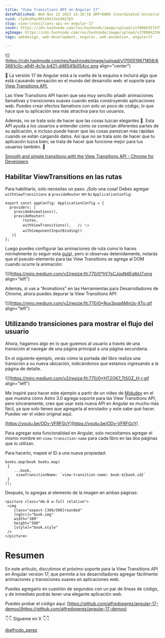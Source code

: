```yaml
---
title: "View Transitions API en Angular 17"
datePublished: Wed Nov 22 2023 14:10:18 GMT+0000 (Coordinated Universal Time)
cuid: clp9udhqs001z0al5e14b27p5
slug: view-transitions-api-en-angular-17
cover: https://cdn.hashnode.com/res/hashnode/image/upload/v1700663574752/5bd03c56-ad34-4018-a5a5-a311827ce930.png
ogImage: https://cdn.hashnode.com/res/hashnode/image/upload/v1700662196078/875964e8-dd8c-406a-87ed-17302b1ace05.png
tags: webdesign, web-development, angular, web-animation, angular17

---
```


![](https://cdn.hashnode.com/res/hashnode/image/upload/v1700519671858/63661c0c-a94f-4c1a-b421-d48541b054cc.png align="center")

🚀 La versión 17 de Angular está a la vuelta de la esquina e incluirá algo que está causando sensación en el mundo del desarrollo web: el soporte para [View Transitions API.](https://developer.chrome.com/docs/web-platform/view-transitions/)

Las View Transitions API hacen que sea muy sencillo añadir animaciones llamativas y transiciones suaves cuando estás construyendo aplicaciones web. Puedes crear efectos llamativos con solo un poco de código, lo que hace que tu aplicación sea más atractiva para los usuarios.

Además, no se trata solo de hacer que las cosas luzcan elegantes 🎩. Esta API ayuda a los usuarios a entender cómo se conectan diferentes partes de su aplicación, e incluso puede hacer que las cosas parezcan más rápidas cuando se están cargando datos. Así que no se trata solo de hacer que tu aplicación luzca bien; se trata de hacer que funcione mejor para tus usuarios también. 💪

[Smooth and simple transitions with the View Transitions API - Chrome for Developers](https://developer.chrome.com/docs/web-platform/view-transitions/?source=post_page-----1d1ea8bb2703--------------------------------)

## **Habilitar ViewTransitions en las rutas**

Para habilitarlo, solo necesitas un paso. ¡Solo una cosa! Debes agregar `withViewTransitions` a `provideRouter` en tu `ApplicationConfig`*:*

```plaintext
export const appConfig: ApplicationConfig = {
  providers: [
    provideAnimations(),
    provideRouter(
        routes, 
        withViewTransitions(),   // 👈
        withComponentInputBinding()
   )]
};
```

Luego puedes configurar las animaciones de ruta como lo haces normalmente (o seguir esta [guía](https://angular.io/guide/route-animations#enable-routing-transition-animation)), pero si observas detenidamente, notarás que el pseudo-elemento para las View Transitions se agrega al DOM cuando ocurre la animación:

![](https://miro.medium.com/v2/resize:fit:770/0*hY7sCJqsN4EglbU7.png align="left")

Además, si vas a “Animations” en las Herramientas para Desarrolladores de Chrome, ahora puedes depurar la View Transitions API:

![](https://miro.medium.com/v2/resize:fit:770/0*Rox3psp6MnUs-XTo.gif align="left")

## **Utilizando transiciones para mostrar el flujo del usuario**

Ahora, hagamos algo en lo que guiemos al usuario a través de una transición al navegar de una página principal a una página secundaria.

En el siguiente ejemplo, verás cómo la portada del libro realiza una transición a su nueva ubicación, indicándonos que estamos ingresando a la página de detalle.

![](https://miro.medium.com/v2/resize:fit:770/0*HT2O67_Tt5OZ_H-r.gif align="left")

Me inspiré para hacer este ejemplo a partir de un video de [Midudev](https://twitter.com/midudev?lang=en) en el que muestra cómo Astro 3.0 agrega soporte para las View Transitions API, pero sinceramente, creo que usar esta nueva API en Angular es mucho más fácil, ya que solo tienes que agregarla al enrutador y este sabe qué hacer. Puedes ver el video original aquí.

[https://youtu.be/ODv-VFRFGcY](https://youtu.be/ODv-VFRFGcY)

Para agregar esta funcionalidad en Angular, solo necesitamos agregar el mismo nombre en `view-transition-name` para cada libro en las dos páginas que lo utilizan.

Para hacerlo, mapeé el ID a una nueva propiedad:

```plaintext
books.map(book books.map)
 {
    ...book,
     viewTransitionName: `view-transition-name: book-${book.id}`
 }
));
```

Después, lo agregas al elemento de la imagen en ambas páginas:

```plaintext
<picture class="mb-8 w-full relative">
 <img
    class="aspect-[389/500]rounded"
    [ngSrc]="book.img"
    width="389"
    height="500"
    [style]="book.style"
 />
</picture>
```

# **Resumen**

En este artículo, discutimos el próximo soporte para la View Transitions API en Angular version 17, que permite a los desarrolladores agregar fácilmente animaciones y transiciones suaves en aplicaciones web.

Puedes agregarlo en cuestión de segundos con un par de líneas de código, y de inmediato podrás tener una elegante aplicación web.

Puedes probar el código aquí: [https://github.com/alfredoperez/angular-17-demos](https://github.com/alfredoperez/angular-17-demos)

👇👇 Sígueme en X 👇👇

[@alfrodo\_perez](https://twitter.com/alfrodo_perez)